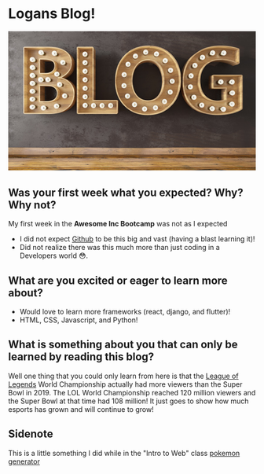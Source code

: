 
<!-- start with header -->
<!-- also try and center text with most of the page -->

# Logans Blog!
<!-- add maybe an image or something to spice it up -->

  ![blog image](/img/istockphoto-1331943301-170667a.jpg)


<!-- Highlight anything that didn't work here -->
<!--   <img align="center"  src="https://myoctocat.com/assets/images/base-octocat.svg" alt="octocat"> -->
  <!--   ![This is an image](https://myoctocat.com/assets/images/base-octocat.svg) -->

<!--  state questtion and reply with answers in a different markdown element  -->


<!--  question #1  -->
## Was your first week what you expected? Why? Why not?
 
<!-- answer #1 -->
  
 My first week in the **Awesome Inc Bootcamp** was not as I expected

 - I did not expect [Github](https://github.com/) to be this big and vast (having a blast learning it)!
 - Did not realize there was this much more than just coding in a Developers world :flushed:.


<!-- question #2 -->
## What are you excited or eager to learn more about? 

<!-- answer #2 -->
- Would love to learn more frameworks (react, django, and flutter)!
- HTML, CSS, Javascript, and Python!


<!-- question #3 -->
## What is something about you that can only be learned by reading this blog? 

<!-- answer #3 -->
 Well one thing that you could only learn from here is that the [League of Legends](https://www.leagueoflegends.com/en-us/) World Championship actually had more viewers than the Super Bowl in 2019. The LOL World Championship reached 120 million viewers and the Super Bowl at that time had 108 million! It just goes to show how much esports has grown and will continue to grow! 

## Sidenote
This is a little something I did while in the "Intro to Web" class [pokemon generator](/index.html)
